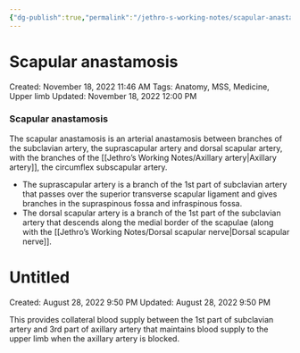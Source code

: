 ```yaml
---
{"dg-publish":true,"permalink":"/jethro-s-working-notes/scapular-anastamosis/","dgPassFrontmatter":true}
---
```



# Scapular anastamosis

Created: November 18, 2022 11:46 AM
Tags: Anatomy, MSS, Medicine, Upper limb
Updated: November 18, 2022 12:00 PM

### Scapular anastamosis

The scapular anastamosis is an arterial anastamosis between branches of the subclavian artery, the suprascapular artery and dorsal scapular artery, with the branches of the [[Jethro’s Working Notes/Axillary artery\|Axillary artery]], the circumflex subscapular artery.

- The suprascapular artery is a branch of the 1st part of subclavian artery that passes over the superior transverse scapular ligament and gives branches in the supraspinous fossa  and infraspinous fossa.
- The dorsal scapular artery is a branch of the 1st part of the subclavian artery that descends along the medial border of the scapulae (along with the [[Jethro’s Working Notes/Dorsal scapular nerve\|Dorsal scapular nerve]].


<div class="transclusion internal-embed is-loaded"><div class="markdown-embed">





# Untitled

Created: August 28, 2022 9:50 PM
Updated: August 28, 2022 9:50 PM

</div></div>


This provides collateral blood supply between the 1st part of subclavian artery and 3rd part of axillary artery that maintains blood supply to the upper limb when the axillary artery is blocked.